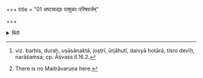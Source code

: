 +++
title = "01 अष्टावाद्याः पाशुकाः परिषवर्जम्"

+++

<details><summary>थिते</summary>

1. The first eight[^1] after-offerings should be the same as in an animal sacrifice except the order to be given by the Maitrāvaruṇa[^2] to the Hotr̥.  


[^1]: viz. barhis, duraḥ, uṣāsānaktā, joṣṭrī, ūrjāhutī, daivyā hotārā, tisro devīḥ, narāśaṁsa; cp. Āśvaśs II.16.2.  


[^2]: There is no Maitrāvaruṇa here.
</details>
